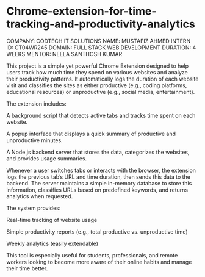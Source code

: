 # Chrome-extension-for-time-tracking-and-productivity-analytics
COMPANY: CODTECH IT SOLUTIONS
NAME: MUSTAFIZ AHMED
INTERN ID: CT04WR245
DOMAIN: FULL STACK WEB DEVELOPMENT
DURATION: 4 WEEKS
MENTOR: NEELA SANTHOSH KUMAR

This project is a simple yet powerful Chrome Extension designed to help users track how much time they spend on various websites and analyze their productivity patterns. It automatically logs the duration of each website visit and classifies the sites as either productive (e.g., coding platforms, educational resources) or unproductive (e.g., social media, entertainment).

The extension includes:

A background script that detects active tabs and tracks time spent on each website.

A popup interface that displays a quick summary of productive and unproductive minutes.

A Node.js backend server that stores the data, categorizes the websites, and provides usage summaries.

Whenever a user switches tabs or interacts with the browser, the extension logs the previous tab’s URL and time duration, then sends this data to the backend. The server maintains a simple in-memory database to store this information, classifies URLs based on predefined keywords, and returns analytics when requested.

The system provides:

Real-time tracking of website usage

Simple productivity reports (e.g., total productive vs. unproductive time)

Weekly analytics (easily extendable)

This tool is especially useful for students, professionals, and remote workers looking to become more aware of their online habits and manage their time better.
